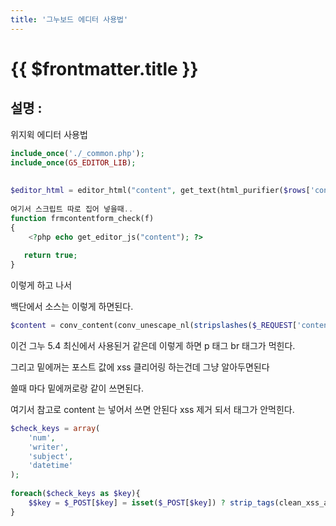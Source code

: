 ```yaml
---
title: '그누보드 에디터 사용법'
---
```


# {{ $frontmatter.title }}

## 설명 :

위지윅 에디터 사용법

```php
include_once('./_common.php');
include_once(G5_EDITOR_LIB);
  
  
$editor_html = editor_html("content", get_text(html_purifier($rows['content']), 0));
  
여기서 스크립트 따로 집어 넣을때..
function frmcontentform_check(f)
{
    <?php echo get_editor_js("content"); ?>
  
   return true;
}
```


이렇게 하고 나서

백단에서 소스는 이렇게 하면된다.

```php
$content = conv_content(conv_unescape_nl(stripslashes($_REQUEST['content'])), 1);
```

이건 그누 5.4 최신에서 사용된거 같은데 이렇게 하면 p 태그 br 태그가 먹힌다.

그리고 밑에꺼는 포스트 값에 xss 클리어링 하는건데 그냥 알아두면된다 

쓸때 마다 밑에꺼로랑 같이 쓰면된다.

여기서 참고로 content 는 넣어서 쓰면 안된다 xss 제거 되서 태그가 안먹힌다.

```php
$check_keys = array(
    'num',
    'writer',
    'subject',
    'datetime'
);
  
foreach($check_keys as $key){
    $$key = $_POST[$key] = isset($_POST[$key]) ? strip_tags(clean_xss_attributes($_POST[$key])) : '';
}

```
